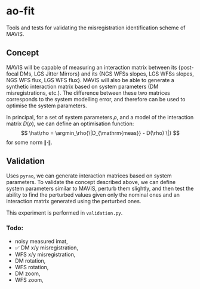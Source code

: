 # ao-fit
Tools and tests for validating the misregistration identification scheme of MAVIS.

## Concept
MAVIS will be capable of measuring an interaction matrix between its {post-focal DMs, LGS Jitter Mirrors} and its {NGS WFSs slopes, LGS WFSs slopes, NGS WFS flux, LGS WFS flux}. MAVIS will also be able to generate a synthetic interaction matrix based on system parameters (DM misregistrations, etc.). The difference between these two matrices corresponds to the system modelling error, and therefore can be used to optimise the system parameters.

In principal, for a set of system parameters $\rho$, and a model of the interaction matrix $D(\rho)$, we can define an optimisation function:
$$
\hat\rho = \argmin_\rho{\|D_{\mathrm{meas}} - D(\rho) \|}
$$
for some norm $\|\cdot\|$.

## Validation
Uses `pyrao`, we can generate interaction matrices based on system parameters. To validate the concept described above, we can define system parameters similar to MAVIS, perturb them slightly, and then test the ability to find the perturbed values given only the nominal ones and an interaction matrix generated using the perturbed ones.

This experiment is performed in `validation.py`.


### Todo:
 - noisy measured imat,
 - ✅ DM x/y misregistration,
 - WFS x/y misregistration,
 - DM rotation,
 - WFS rotation,
 - DM zoom,
 - WFS zoom,
